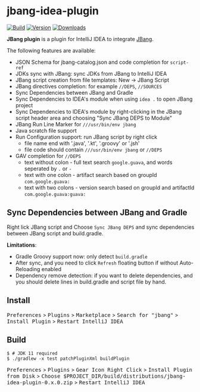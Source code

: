 jbang-idea-plugin
======================
[![Build](https://github.com/maxandersen/jbang-idea/actions/workflows/build.yml/badge.svg)](https://github.com/maxandersen/jbang-idea/actions/workflows/build.yml)
[![Version](https://img.shields.io/jetbrains/plugin/v/18257.svg)](https://plugins.jetbrains.com/plugin/18257)
[![Downloads](https://img.shields.io/jetbrains/plugin/d/18257.svg)](https://plugins.jetbrains.com/plugin/18257)

<!-- Plugin description -->
**JBang plugin** is a plugin for IntelliJ IDEA to integrate [JBang](https://www.jbang.dev/).

The following features are available:
              
* JSON Schema for jbang-catalog.json and code completion for `script-ref`
* JDKs sync with JBang: sync JDKs from JBang to IntelliJ IDEA
* JBang script creation from file templates: New -> JBang Script
* JBang directives completion:  for example `//DEPS`, `//SOURCES`
* Sync Dependencies between JBang and Gradle
* Sync Dependencies to IDEA's module when using `idea .` to open JBang project
* Sync Dependencies to IDEA's module by right-clicking in the JBang script header area and choosing "Sync JBang DEPS to Module"
* JBang Run Line Marker for `///usr/bin/env jbang`
* Java scratch file support
* Run Configuration support: run JBang script by right click
    * file name end with '.java', '.kt', '.groovy' or '.jsh'
    * file code should contain `///usr/bin/env jbang` or `//DEPS`
* GAV completion for `//DEPS `
    * text without colon - full text search `google.guava`, and words seperated by `.` or `-`
    * text with one colon - artifact search based on groupId `com.google.guava:`
    * text with two colons - version search based on groupId and artifactId `com.google.guava:guava:`

<!-- Plugin description end -->

## Sync Dependencies between JBang and Gradle

Right lick JBang script and Choose `Sync JBang DEPS` and sync dependencies between JBang script and build.gradle.

**Limitations**:

* Gradle Groovy support now: only detect `build.gradle`
* After sync, and you need to click `Refresh` floating button if without Auto-Reloading enabled 
* Dependency remove detection: if you want to delete dependencies, and you should delete lines in build.gradle and script file by hand. 

## Install

<kbd>Preferences</kbd> > <kbd>Plugins</kbd> > <kbd>Marketplace</kbd> > <kbd>Search for "jbang"</kbd> > <kbd>Install Plugin</kbd>  > <kbd>Restart IntelliJ IDEA</kbd>

## Build

```
$ # JDK 11 required
$ ./gradlew -x test patchPluginXml buildPlugin
```

<kbd>Preferences</kbd> > <kbd>Plugins</kbd> >  <kbd>Gear Icon Right Click</kbd> > <kbd>Install Plugin from Disk</kbd> > <kbd>Choose
$PROJECT_DIR/build/distributions/jbang-idea-plugin-0.x.0.zip</kbd>  > <kbd>Restart IntelliJ IDEA</kbd>

